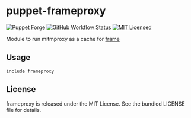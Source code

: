 puppet-frameproxy
===========

[![Puppet Forge](https://img.shields.io/puppetforge/v/halyard/frameproxy.svg)](https://forge.puppetlabs.com/halyard/frameproxy)
[![GitHub Workflow Status](https://img.shields.io/github/actions/workflow/status/halyard/puppet-frameproxy/build.yml?branch=main)](https://github.com/halyard/puppet-frameproxy/actions)
[![MIT Licensed](http://img.shields.io/badge/license-MIT-green.svg?style=flat)](https://tldrlegal.com/license/mit-license)

Module to run mitmproxy as a cache for [frame](https://github.com/akerl/frame)

## Usage

```puppet
include frameproxy
```

## License

frameproxy is released under the MIT License. See the bundled LICENSE file for details.

